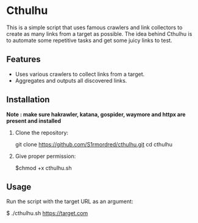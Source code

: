 # Cthulhu

This is a simple script that uses famous crawlers and link collectors to create as many links from a target as possible. The idea behind Cthulhu is to automate some repetitive tasks and get some juicy links to test.


## Features

- Uses various crawlers to collect links from a target.
- Aggregates and outputs all discovered links.

## Installation
**Note : make sure hakrawler, katana, gospider, waymore and httpx are present and installed**
1. Clone the repository:
    
    git clone https://github.com/S1rmordred/cthulhu.git
    cd cthulhu

2. Give proper permission:

    $chmod +x cthulhu.sh


## Usage

Run the script with the target URL as an argument:

$ ./cthulhu.sh https://target.com
